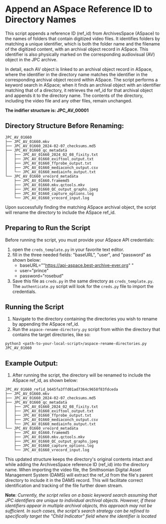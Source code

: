 # Append an ASpace Reference ID to Directory Names

This script appends a reference ID (ref_id) from ArchivesSpace (ASpace) to the names of folders that contain digitized video files. It identifies folders by matching a unique identifier, which is both the folder name and the filename of the digitized content, with an archival object record in ASpace. This identifier is also physically marked on the corresponding audiovisual (AV) object in the JPC archive.

In detail, each AV object is linked to an archival object record in ASpace, where the identifier in the directory name matches the identifier in the corresponding archival object record within ASpace. The script performs a keyword search in ASpace; when it finds an archival object with an identifier matching that of a directory, it retrieves the ref_id for that archival object and appends it to the directory name. The contents of the directory, including the video file and any other files, remain unchanged.

**The indifier structure is: JPC_AV_00001**

## Directory Structure Before Renaming:

```
JPC_AV_01660
├── JPC_AV_01660.mkv
├── JPC_AV_01660_2024-02-07_checksums.md5
├── JPC_AV_01660_qc_metadata
│   ├── JPC_AV_01660_2024_02_08_fixity.txt
│   ├── JPC_AV_01660_exiftool_output.txt
│   ├── JPC_AV_01660_ffprobe_output.txt
│   ├── JPC_AV_01660_mediaconch_output.csv
│   └── JPC_AV_01660_mediainfo_output.txt
└── JPC_AV_01660_vrecord_metadata
    ├── JPC_AV_01660.framemd5
    ├── JPC_AV_01660.mkv.qctools.mkv
    ├── JPC_AV_01660_QC_output_graphs.jpeg
    ├── JPC_AV_01660_capture_options.log
    └── JPC_AV_01660_vrecord_input.log
```
Upon successfully finding the matching ASpace archival object, the script will rename the directory to include the ASpace ref_id.

## Preparing to Run the Script

Before running the script, you must provide your ASpace API credentials:

1. open the `creds_template.py` in your favorite text editor. 
1. fill in the three needed fields: "baseURL", "user", and "password" as shown below:
    -   baseURL=""https://api-aspace.best-archive-ever.org" "
    -   user="prince"
    -   password="rosebud"
1. Save this file as `creds.py` in the same directory as `creds_template.py`. The `authenticate.py` script will look for the `creds.py` file to import the credentials.

## Running the Script

1. Navigate to the directory containing the directories you wish to rename by appending the ASpace ref_id.
1. Run the `aspace-rename-directory.py` script from within the directory that contains the target directories, like so:

`python3 <path-to-your-local-script>/aspace-rename-directories.py JPC_AV_01660`

## Example Output:

1. After running the script, the directory will be renamed to include the ASpace ref_id, as shown below:
```
JPC_AV_01660_refid_b645fa3ffd01ad7364c9658f83fdceda
├── JPC_AV_01660.mkv
├── JPC_AV_01660_2024-02-07_checksums.md5
├── JPC_AV_01660_qc_metadata
│   ├── JPC_AV_01660_2024_02_08_fixity.txt
│   ├── JPC_AV_01660_exiftool_output.txt
│   ├── JPC_AV_01660_ffprobe_output.txt
│   ├── JPC_AV_01660_mediaconch_output.csv
│   └── JPC_AV_01660_mediainfo_output.txt
└── JPC_AV_01660_vrecord_metadata
    ├── JPC_AV_01660.framemd5
    ├── JPC_AV_01660.mkv.qctools.mkv
    ├── JPC_AV_01660_QC_output_graphs.jpeg
    ├── JPC_AV_01660_capture_options.log
    └── JPC_AV_01660_vrecord_input.log
```

This updated structure keeps the directory's original contents intact and while adding the ArchivesSpace reference ID (ref_id) into the directory name. When importing the video file, the Smithsonian Digital Asset Management System (DAMS) will extract the ref_id from the file's parent directory to include it in the DAMS record. This will facilitate correct identification and tracking of the file further down stream.

**Note**: *Currently, the script relies on a basic keyword search assuming that JPC identifiers are unique to individual archival objects. However, if these identifiers appear in multiple archival objects, this approach may not be sufficient. In such cases, the script's search strategy can be refined to specifically target the "Child Indicator" field where the identifier is located*
